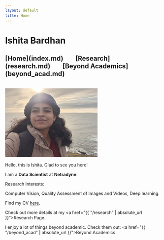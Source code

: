 ```yaml
---
layout: default
title: Home
---
```


<h1>Ishita Bardhan</h1>
<h2>[Home](index.md)&nbsp;&nbsp;&nbsp;&nbsp;&nbsp;&nbsp;&nbsp;&nbsp;[Research](research.md)&nbsp;&nbsp;&nbsp;&nbsp;&nbsp;&nbsp;&nbsp;&nbsp;[Beyond Academics](beyond_acad.md)</h2>
<br>
<img src="/images/site_me_resize.jpg" alt="About Image">
  
Hello, this is Ishita. Glad to see you here!

I am a <b>Data Scientist</b> at <b>Netradyne</b>.

Research Interests:

Computer Vision, Quality Assessment of Images and Videos, Deep learning.

Find my CV [here](https://drive.google.com/file/d/1ApN2TsZROJ7JegmmG7k6k13SlEGYfwc6/view).

Check out more details at my <a href="{{ "/research" | absolute_url }}">Research Page</a>.

I enjoy a lot of things beyond academic. Check them out: <a href="{{ "/beyond_acad" | absolute_url }}">Beyond Academics</a>.
